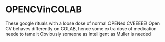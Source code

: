 # OPENCVinCOLAB
These google rituals with a loose dose of normal OPENed CVEEEEE!
Open CV behaves differently on COLAB, hence some extra dose of medication neede to tame it
Obviously someone as Intelligent as Muller is needed
